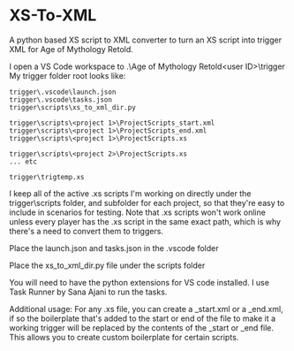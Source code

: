# XS-To-XML
A python based XS script to XML converter to turn an XS script into trigger XML for Age of Mythology Retold.

I open a VS Code workspace to .\Age of Mythology Retold\<user ID>\trigger
My trigger folder root looks like:
```
trigger\.vscode\launch.json
trigger\.vscode\tasks.json
trigger\scripts\xs_to_xml_dir.py

trigger\scripts\<project 1>\ProjectScripts_start.xml
trigger\scripts\<project 1>\ProjectScripts_end.xml
trigger\scripts\<project 1>\ProjectScripts.xs

trigger\scripts\<project 2>\ProjectScripts.xs
... etc

trigger\trigtemp.xs
```

I keep all of the active .xs scripts I'm working on directly under the trigger\scripts folder, and subfolder for each project, so that they're easy to include in scenarios for testing. Note that .xs scripts won't work online unless every player has the .xs script in the same exact path, which is why there's a need to convert them to triggers.

Place the launch.json and tasks.json in the .vscode folder

Place the xs_to_xml_dir.py file under the scripts folder

You will need to have the python extensions for VS code installed.
I use Task Runner by Sana Ajani to run the tasks.

Additional usage:
For any .xs file, you can create a <name>_start.xml or a <name>_end.xml, if so the boilerplate that's added to the start or end of the file to make it a working trigger will be replaced by the contents of the _start or _end file. This allows you to create custom boilerplate for certain scripts.
